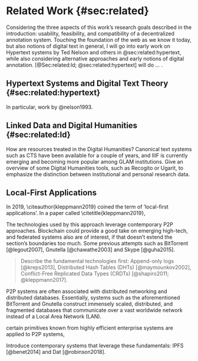 # Related Work {#sec:related}

Considering the three aspects of this work’s research goals described in the introduction: usability, feasibility, and compatibility of a decentralized annotation system. Touching the foundation of the web as we know it today, but also notions of digital text in general, I will go into early work on Hypertext systems by Ted Nelson and others in @sec:related:hypertext, while also considering alternative approaches and early notions of digital annotation. [@Sec:related:ld; @sec:related:hypertext] will do … .

## Hypertext Systems and Digital Text Theory {#sec:related:hypertext}
 
In particular, work by @nelson1993.
 
## Linked Data and Digital Humanities {#sec:related:ld}

How are resources treated in the Digital Humanities? Canonical text systems such as CTS have been available for a couple of years, and IIIF is currently emerging and becoming more popular among GLAM institutions. Give an overview of some Digital Humanities tools, such as Recogito or Ugarit, to emphasize the distinction between institutional and personal research data.

## Local-First Applications

In 2019, \citeauthor{kleppmann2019} coined the term of ‘local-first applications’. In a paper called \citetitle{kleppmann2019}, 

The technologies used by this approach leverage contemporary P2P approaches. Blockchain could provide a good take on emerging high-tech, and federated systems also are of interest, if that doesn’t extend the section’s boundaries too much. Some previous attempts such as BitTorrent [@legout2007], Gnutella [@chawathe2003] and Skype [@guha2015].

> Describe the fundamental technologies first: Append-only logs [@kreps2013], Distributed Hash Tables (DHTs) [@maymounkov2002], Conflict-Free Replicated Data Types (CRDTs) [@shapiro2011; @kleppmann2017].

P2P systems are often associated with distributed networking and distributed databases. Essentially, systems such as the aforementioned BitTorrent and Gnutella construct immensely scaled, distributed, and fragmented databases that communicate over a vast worldwide network instead of a Local Area Network (LAN).

certain primitives known from highly efficient enterprise systems are applied to P2P systems,

Introduce contemporary systems that leverage these fundamentals: IPFS [@benet2014] and Dat [@robinson2018].
